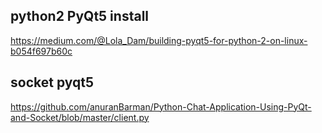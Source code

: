 ## python2 PyQt5 install
https://medium.com/@Lola_Dam/building-pyqt5-for-python-2-on-linux-b054f697b60c

## socket pyqt5
https://github.com/anuranBarman/Python-Chat-Application-Using-PyQt-and-Socket/blob/master/client.py